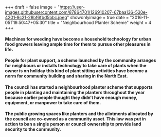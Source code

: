+++
draft = false
image = "https://user-images.githubusercontent.com/87864701/126910207-67baa136-530e-4201-8c21-28bf6fbd5bbc.jpeg"
showonlyimage = true
date = "2016-11-05T19:50:47+05:30"
title = "Neighbourhood Planter Scheme"
weight = 4
+++

<!-- ![alt text][logo]

[logo]: https://user-images.githubusercontent.com/87864701/127719300-e74067ef-ad8a-487e-8ac7-ad9d8d75a4a0.png "Crossley Terrace" -->

#### Machines for weeding have become a household technology for urban food growers leaving ample time for them to pursue other pleasures in life.

#### People for plant support, a scheme launched by the community arranges for neighbours or installs technology to take care of plants when the owner is on holiday this kind of plant sitting activities have become a norm for community building and sharing in the North East.
#### The council has started a neighbourhood planter scheme that supports people in planting and maintaining the planters throughout the year because earlier people thought they didn’t have enough money, equipment, or manpower to take care of them.
#### The public growing spaces like planters and the allotments allocated by the council are co-owned as a community asset. This law was put in action to ban a single person or council ownership to provide land security to the community.
